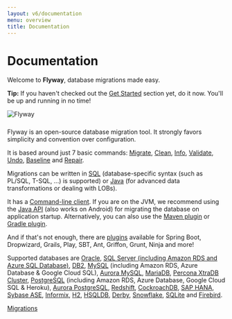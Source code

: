 ```yaml
---
layout: v6/documentation
menu: overview
title: Documentation
---
```

# Documentation

<p>Welcome to <strong>Flyway</strong>, database migrations made easy.</p>

<div class="well well-small">
    <strong>Tip:</strong>
    If you haven't checked out the <a href="/getstarted">Get Started</a> section yet, do it now. You'll be up
    and running in no time!
</div>

<p class="center"><img src="/assets/logo/flyway-logo-tm.png" alt="Flyway" usemap="#logomap" style="padding-bottom: 10px"/>
    <map name="logomap">
        <area shape="rect" coords="130,260,370,330" href="https://red-gate.com" alt="Redgate">
    </map>
</p>

<p>Flyway is an open-source database migration tool. It strongly favors simplicity and convention over
    configuration.</p>

<p>It is based around just 7 basic commands:
    <a href="/v6/documentation/command/migrate">Migrate</a>,
    <a href="/v6/documentation/command/clean">Clean</a>,
    <a href="/v6/documentation/command/info">Info</a>,
    <a href="/v6/documentation/command/validate">Validate</a>,
    <a href="/v6/documentation/command/undo">Undo</a>,
    <a href="/v6/documentation/command/baseline">Baseline</a> and
    <a href="/v6/documentation/command/repair">Repair</a>.
</p>

<p>Migrations can be written in <a href="/v6/documentation/migrations#sql-based-migrations">SQL</a>
    (database-specific syntax (such as PL/SQL, T-SQL, ...) is supported)
    or <a href="/v6/documentation/migrations#java-based-migrations">Java</a>
    (for advanced data transformations or dealing with LOBs).</p>

<p>It has a <a href="/v6/documentation/commandline">Command-line client</a>.
    If you are on the JVM, we recommend using the <a href="/v6/documentation/api">Java API</a> (also works on Android)
    for migrating the database on application startup.
    Alternatively, you can also use the <a href="/v6/documentation/maven">Maven plugin</a>
    or <a href="/v6/documentation/gradle">Gradle plugin</a>.</p>

<p>And if that's not enough, there are <a href="/v6/documentation/plugins">plugins</a>
    available for Spring Boot, Dropwizard, Grails, Play, SBT, Ant, Griffon, Grunt, Ninja and more!</p>

<p>Supported databases are
    <a href="/v6/documentation/database/oracle">Oracle</a>,
    <a href="/v6/documentation/database/sqlserver">SQL Server (including Amazon RDS and Azure SQL Database)</a>,
    <a href="/v6/documentation/database/db2">DB2</a>,
    <a href="/v6/documentation/database/mysql">MySQL</a> (including Amazon RDS, Azure Database &amp; Google Cloud SQL),
    <a href="/v6/documentation/database/aurora-mysql">Aurora MySQL</a>,
    <a href="/v6/documentation/database/mariadb">MariaDB</a>,
    <a href="/v6/documentation/database/xtradb">Percona XtraDB Cluster</a>,
    <a href="/v6/documentation/database/postgresql">PostgreSQL</a> (including Amazon RDS, Azure Database, Google Cloud SQL &amp; Heroku),
    <a href="/v6/documentation/database/aurora-postgresql">Aurora PostgreSQL</a>,
    <a href="/v6/documentation/database/redshift">Redshift</a>,
    <a href="/v6/documentation/database/cockroachdb">CockroachDB</a>,
    <a href="/v6/documentation/database/saphana">SAP HANA</a>,
    <a href="/v6/documentation/database/sybasease">Sybase ASE</a>,
    <a href="/v6/documentation/database/informix">Informix</a>,
    <a href="/v6/documentation/database/h2">H2</a>,
    <a href="/v6/documentation/database/hsqldb">HSQLDB</a>,
    <a href="/v6/documentation/database/derby">Derby</a>,
    <a href="/v6/documentation/database/snowflake">Snowflake</a>,
    <a href="/v6/documentation/database/sqlite">SQLite</a> and
    <a href="/v6/documentation/database/firebird">Firebird</a>.</p>

<p class="next-steps">
    <a class="btn btn-primary" href="/v6/documentation/migrations">Migrations <i class="fa fa-arrow-right"></i></a>
</p>
